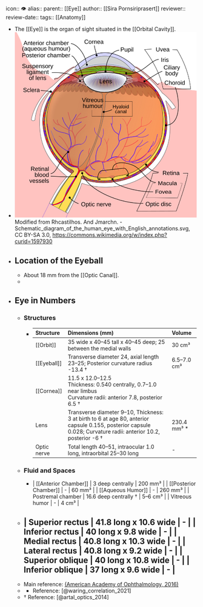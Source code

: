 icon:: 👁️
alias::
parent:: [[Eye]] 
author:: [[Sira Pornsiriprasert]] 
reviewer::
review-date::
tags:: [[Anatomy]]

- The [[Eye]] is the organ of sight situated in the [[Orbital Cavity]].
- ![Schematic_diagram_of_the_human_eye_en.svg](../assets/Schematic_diagram_of_the_human_eye_en_1749557128681_0.svg)
  Modified from Rhcastilhos. And Jmarchn. - Schematic_diagram_of_the_human_eye_with_English_annotations.svg, CC BY-SA 3.0, https://commons.wikimedia.org/w/index.php?curid=1597930
- ## Location of the Eyeball
	- About 18 mm from the [[Optic Canal]].
	-
- ## Eye in Numbers
	- ### Structures
		- | **Structure**         | **Dimensions (mm)**                                                                                              | **Volume**                     |
		  |--|--|--|
		  | [[Orbit]]                 | 35 wide x 40–45 tall x 40–45 deep; 25 between the medial walls                                                                 | 30 cm³                         |
		  | [[Eyeball]]               | Transverse diameter 24, axial length 23–25; Posterior curvature radius -13.4 †| 6.5–7.0 cm³                |
		  | [[Cornea]]                | 11.5 x 12.0–12.5<br>Thickness: 0.540 centrally, 0.7–1.0 near limbus<br>Curvature radii: anterior 7.8, posterior 6.5 † |                                |
		  | Lens                  | Transverse diameter 9–10, Thickness: 3 at birth to 6 at age 80, anterior capsule 0.155, posterior capsule 0.028; Curvature radii: anterior 10.2, posterior -6 † | 230.4 mm³ *                    |
		  | Optic nerve           | Total length 40–51, intraocular 1.0 long, intraorbital 25–30 long| -                              |
	- ### Fluid and Spaces
		- | [[Anterior Chamber]]       | 3 deep centrally                                                                                                 | 200 mm³                        |
		  | [[Posterior Chamber]]     | -                                                                                                                | 60 mm³                         |
		  | [[Aqueous Humor]]         | -                                                                                                                | 260 mm³                        |
		  | Postremal chamber     | 16.6 deep centrally †                                                                                            | 5–6 cm³                        |
		  | Vitreous humor        | -                                                                                                                | 4 cm³                          |
	- | Superior rectus       | 41.8 long x 10.6 wide                                                                                                      | -                              |
	  | Inferior rectus       | 40 long x 9.8 wide                                                                                                         | -                              |
	  | Medial rectus         | 40.8 long x 10.3 wide                                                                                          | -                              |
	  | Lateral rectus        | 40.8 long x 9.2 wide                                                                                               | -                              |
	  | Superior oblique      | 40 long x 10.8 wide                                                                                              | -                              |
	  | Inferior oblique      | 37 long x 9.6 wide                                                                                                    | -                              |
		-
	- Main reference: [(American Academy of Ophthalmology, 2016)]([[References/americanacademyofophthalmologyFundamentalsPrinciplesOphthalmology2016]])
	- * Reference: [@waring_correlation_2021]
	- † Reference: [@artal_optics_2014]